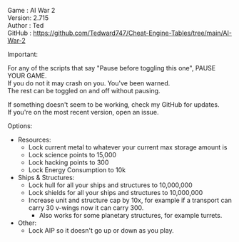 Game   : AI War 2  
Version: 2.715  
Author : Ted  
GitHub : https://github.com/Tedward747/Cheat-Engine-Tables/tree/main/AI-War-2

Important:  

For any of the scripts that say "Pause before toggling this one", PAUSE YOUR GAME.  
If you do not it may crash on you. You've been warned.  
The rest can be toggled on and off without pausing.

If something doesn't seem to be working, check my GitHub for updates.  
If you're on the most recent version, open an issue.

Options:  
  * Resources:
    * Lock current metal to whatever your current max storage amount is
    * Lock science points to 15,000
    * Lock hacking points to 300
    * Lock Energy Consumption to 10k
  * Ships & Structures:
    * Lock hull for all your ships and structures to 10,000,000
    * Lock shields for all your ships and structures to 10,000,000
    * Increase unit and structure cap by 10x, for example if a transport can carry 30 v-wings now it can carry 300.
      * Also works for some planetary structures, for example turrets.
  * Other:
    * Lock AIP so it doesn't go up or down as you play.
